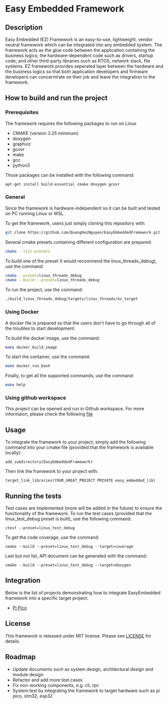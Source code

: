# Easy Embedded Framework

## Description

Easy Embedded (EZ) Framework is an easy-to-use, lightweight, vendor neutral
framework which can be integrated into any embedded system. The framework acts
as the glue code between the application containing the business logics; the
hardware-dependent code such as drivers, startup code; and other third-party
libraries such as RTOS, network stack, file systems. EZ framework provides
seperated layer between the hardware and the business logics so that both
application developers and firmware developers can concerntrate on their
job and leave the intagration to the framework.

## How to build and run the project

### Prerequisites

The framework requires the following packages to run on Linux
- CMAKE (version 3.25 minimum)
- doxygen
- graphviz
- gcovr
- make
- gcc
- python3

Those packages can be installed with the following command:

```bash
apt-get install build-essential cmake doxygen gcovr 
```

### General

Since the framework is hardware-independent so it can be built and tested on
PC running Linux or WSL.

To get the framework, users just simply cloning this repository with:

```bash
git clone https://github.com/QuangHaiNguyen/EasyEmbeddedFramework.git
```

Several cmake presets containing different configuration are prepared:

```bash
cmake --list-presets
```

To build one of the preset (I would recommend the linux_threadx_debug), use
the command:

```bash
cmake --preset=linux_threadx_debug
cmake --build --preset=linux_threadx_debug
```

To run the project, use the command:

```bash
./build_linux_threadx_debug/targets/linux_threadx/ez_target 
```

### Using Docker

A docker file is prepared so that the users don't have to go through all of
the troubles to start development.

To build the docker image, use the command:

```bash
make docker_build_image
```

To start the container, use the command:

```bash
make docker_run_bash
```

Finally, to get all the supported commands, use the command:

```bash
make help
```

### Using github workspace

This project can be opened and run in Github workspace. For more informaion,
please check the following
[file](.devcontainer/devcontainer.json)

## Usage

To integrate the framework to your project, simply add the following command
into your cmake file (provided that the framework is available locally):

```
add_subdirectory(EasyEmbeddedFramework)
```

Then link the framework to your project with:

```
target_link_libraries(YOUR_GREAT_PROJECT PRIVATE easy_embedded_lib)
```

## Running the tests

Test cases are implemented (more will be added in the future) to ensure
the functionality of the framework. To run the test cases (provided that
the linux_test_debug preset is built), use the following command:

```
ctest --preset=linux_test_debug
```

To get the code coverage, use the command:

```
cmake --build --preset=linux_test_debug --target=coverage
```

Last but not list, API document can be generated with the command:

```
cmake --build --preset=linux_test_debug --target=doxygen
```

## Integration
Below is the list of projects demonstrating how to integrate EasyEmbedded
framework into a specific target project:
- [Pi Pico](https://github.com/QuangHaiNguyen/EasyEmbeddedFramework-Pico-Integration)


## License

This framework is released under MIT license. Please see [LICENSE](LICENSE) for details.

## Roadmap

- Update documents such as system design, architectural design and module design
- Refactor and add more test cases
- Fix non-working components, e.g. cli, rpc
- System test by integrating the framework to target hardware such as pi pico, stm32, esp32

